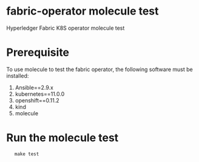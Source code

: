# fabric-operator molecule test
Hyperledger Fabric K8S operator molecule test

# Prerequisite
To use molecule to test the fabric operator, the following software
must be installed:

1. Ansible==2.9.x
2. kubernetes==11.0.0
3. openshift==0.11.2
4. kind
5. molecule

# Run the molecule test

```
   make test
```
